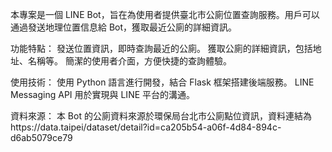 本專案是一個 LINE Bot，旨在為使用者提供臺北市公廁位置查詢服務。用戶可以通過發送地理位置信息給 Bot，獲取最近公廁的詳細資訊。

功能特點：
發送位置資訊，即時查詢最近的公廁。
獲取公廁的詳細資訊，包括地址、名稱等。
簡潔的使用者介面，方便快捷的查詢體驗。

使用技術：
使用 Python 語言進行開發，結合 Flask 框架搭建後端服務。
LINE Messaging API 用於實現與 LINE 平台的溝通。

資料來源：
本 Bot 的公廁資料來源於環保局台北市公廁點位資訊，資料連結為https://data.taipei/dataset/detail?id=ca205b54-a06f-4d84-894c-d6ab5079ce79
